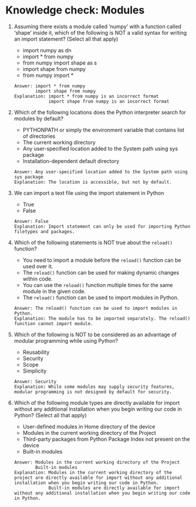 # Knowledge check: Modules

1. Assuming there exists a module called ‘numpy’ with a function called ‘shape’ inside it, which of the following is NOT a valid syntax for writing an import statement? (Select all that apply)
   - import numpy as dn
   - import * from numpy
   - from numpy import shape as s
   - import shape from numpy
   - from numpy import *
   ```
   Answer: import * from numpy
           import shape from numpy
   Explanation: import * from numpy is an incorrect format
                import shape from numpy is an incorrect format
   ```

2. Which of the following locations does the Python interpreter search for modules by default?
   - PYTHONPATH or simply the environment variable that contains list of directories
   - The current working directory
   - Any user-specified location added to the System path using sys package
   - Installation-dependent default directory
   ```
   Answer: Any user-specified location added to the System path using sys package
   Explanation: The location is accessible, but not by default.
   ```

3. We can import a text file using the import statement in Python
   - True
   - False
   ```
   Answer: False
   Explanation: Import statement can only be used for importing Python filetypes and packages.
   ```

4. Which of the following statements is NOT true about the `reload()` function?
   - You need to import a module before the `reload()` function can be used over it.
   - The `reload()` function can be used for making dynamic changes within code.
   - You can use the `reload()` function multiple times for the same module in the given code.
   - The `reload()` function can be used to import modules in Python.
   ```
   Answer: The reload() function can be used to import modules in Python.
   Explanation: The module has to be imported separately. The reload() function cannot import module.
   ```

5. Which of the following is NOT to be considered as an advantage of modular programming while using Python?
   - Reusability
   - Security
   - Scope
   - Simplicity
   ```
   Answer: Security
   Explanation: While some modules may supply security features, modular programming is not designed by default for security.
   ```

6. Which of the following module types are directly available for import without any additional installation when you begin writing our code in Python? (Select all that apply)
   - User-defined modules in Home directory of the device
   - Modules in the current working directory of the Project
   - Third-party packages from Python Package Index not present on the device
   - Built-in modules
   ```
   Answer: Modules in the current working directory of the Project
           Built-in modules
   Explanation: Modules in the current working directory of the project are directly available for import without any additional installation when you begin writing our code in Python.
                Built-in modules are directly available for import without any additional installation when you begin writing our code in Python.
   ```